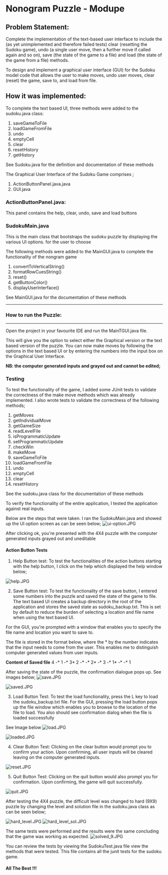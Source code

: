 # Nonogram Puzzle - Modupe

## Problem Statement:
Complete the implementation of the text-based user interface to include the (as yet unimplemented and therefore failed tests) 
clear (resetting the Sudoku game), undo (a single user move, then a further move if called again and so on), save (the state of the game to a file) and load (the state of the game from a file) methods.

To design and implement a graphical user interface (GUI) for the Sudoku model code that allows the user to make moves,
undo user moves, clear (reset) the game, save to, and load from file.

## How it was implemented:
To complete the text based UI, three methods were added to the sudoku.java class:
1. saveGameToFile
2. loadGameFromFile
3. undo
4. emptyCell
5. clear
6. resetHistory
7. getHistory

See Sudoku.java for the definition and documentation of these methods

The Graphical User Interface of the Sudoku Game comprises ;
1. ActionButtonPanel.java.java
2.  GUI.java

### ActionButtonPanel.java:
This panel contains the help, clear, undo, save and load buttons


### SudokuMain.java
This is the main class that bootstraps the sudoku puzzle by displaying the various UI options.
for the user to choose


The following methods were added to the MainGUI.java to complete the functionality of the nongram game
1. convertToVerticalString()
2. formatRowCuesString()
3. reset()
4. getButtonColor()
5. displayUserInterface()

See MainGUI.java for the documentation of these methods

___
### How to run the Puzzle:
___
Open the project in your favourite IDE and run the MainTGUI.java file.

This will give you the option to select either the Graphical version or the text based version of
the puzzle. You can now make moves by following the options in the text based UI or by entering the
numbers into the input box on the Graphical User Interface.

**NB: the computer generated inputs and grayed out and cannot be edited;**


### Testing
To test the functionality of the game, I added some JUnit tests to validate the correctness of the 
make move methods which was already implemented.
I also wrote tests to validate the correctness of the following methods;
1. getMoves
2. getIndividualMove
3. getGameSize
4. readLevelFile
5. isProgrammaticUpdate
6. setProgrammaticUpdate
7. checkWin
8. makeMove
9. saveGameToFile
10. loadGameFromFile
11. undo
12. emptyCell
13. clear
14. resetHistory

See the sudoku.java class for the documentation of these methods

To verify the functionality of the entire application, I tested the application against real inputs.

Below are the steps that were taken. 
I ran the SudokuMain.java and showed up the UI option screen as can be seen below;
![ui-option.JPG](sudoku_images%2Fui-option.JPG)

After clicking ok, you're presented with the 4X4 puzzle with the computer generated inputs grayed out and uneditable


#### Action Button Tests
1. Help Button test: To test the functionalities of the action buttons starting with the help button, I click on the help
which displayed the help window below;

![help.JPG](sudoku_images%2Fhelp.JPG)

2. Save Button test: To test the functionality of the save button, I entered some numbers into the puzzle and 
saved the state of the game to file. The text based UI creates a backup directory in the root
of the application and stores the saved state as sudoku_backup.txt. This is set by default to reduce the burden of 
selecting a location and file name when using the text based UI.

For the GUI, you're prompted with a window that enables you to specify the file name and location you want to save to.

The file is stored in the format below, where the * by the number indicates that the input needs to come from the user.
This enables me to distinguish computer generated values from user inputs.

**Content of Saved file**
4 -* 1 -*
3* 2 -* -*
2* -* 3 -*
1* -* -* 1

After saving the state of the puzzle, the confirmation dialogue pops up. See images below;
![save.JPG](sudoku_images%2Fsave.JPG)

![saved.JPG](sudoku_images%2Fsaved.JPG)


3. Load Button Test: To test the load functionality, press the L key to load the sudoku_backup.txt file.
For the GUI, pressing the load button pops up the file window which enables you to browse to the location 
of the file to load. You also should see  confirmation dialog when the file is loaded successfully 

See Image below
![load.JPG](sudoku_images%2Fload.JPG)

![loaded.JPG](sudoku_images%2Floaded.JPG)


4. Clear Button Test: Clicking on the clear button would prompt you to confirm your action. Upon confirming,
all user inputs will be cleared leaving on the computer generated inputs. 

![reset.JPG](sudoku_images%2Freset.JPG)


5. Quit Button Test: Clicking on the quit button would also prompt you for confirmation. Upon confirming, the 
game will quit successfully.

![quit.JPG](sudoku_images%2Fquit.JPG)


After testing the 4X4 puzzle, the difficult level was changed to hard (9X9) puzzle by changing the level and solution
file in the sudoku.java class as can be seen below;

![hard_level.JPG](sudoku_images%2Fhard_level.JPG)
![hard_level_sol.JPG](sudoku_images%2Fhard_level_sol.JPG)

The same tests were performed and the results were the same concluding that the game was working as expected.
![solved_9.JPG](sudoku_images%2Fsolved_9.JPG)



You can review the tests by viewing the SudokuTest.java file view the methods that were tested.
This file contains all the junit tests for the sudoku game.

#### All The Best !!!
